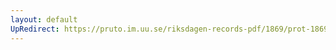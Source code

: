 ```yaml
---
layout: default
UpRedirect: https://pruto.im.uu.se/riksdagen-records-pdf/1869/prot-1869--ak--407/prot-1869--ak--407_002.pdf
---
```

